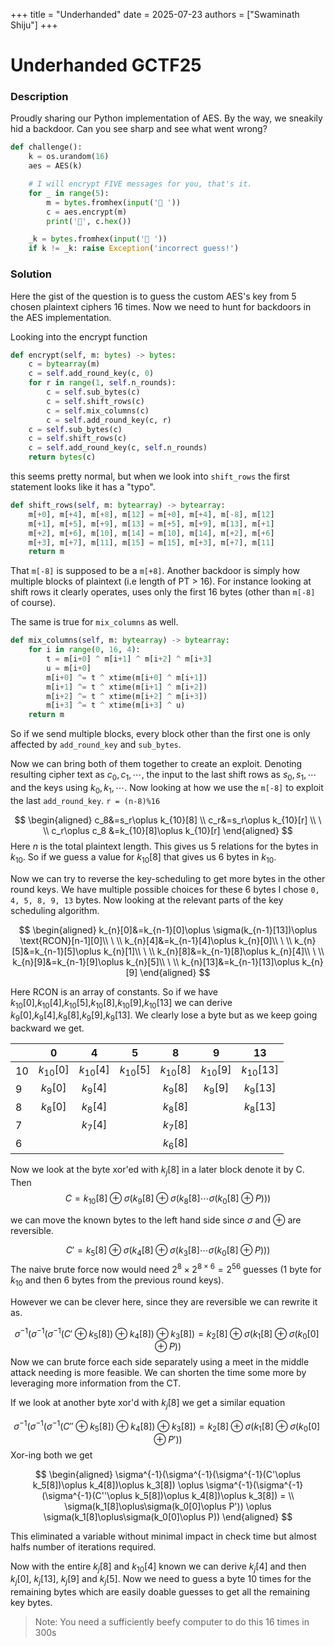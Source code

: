 +++
title = "Underhanded"
date = 2025-07-23
authors = ["Swaminath Shiju"]
+++

# Underhanded GCTF25
### Description

Proudly sharing our Python implementation of AES. By the way, we sneakily hid a backdoor. Can you see sharp and see what went wrong?

```python
def challenge():
    k = os.urandom(16)
    aes = AES(k)

    # I will encrypt FIVE messages for you, that's it.
    for _ in range(5):
        m = bytes.fromhex(input('📄 '))
        c = aes.encrypt(m)
        print('🤫', c.hex())

    _k = bytes.fromhex(input('🔑 '))
    if k != _k: raise Exception('incorrect guess!')
```

### Solution

Here the gist of the question is to guess the custom AES's key from 5 chosen plaintext ciphers 16 times. Now we need to hunt for backdoors in the AES implementation.

Looking into the encrypt function

```python
def encrypt(self, m: bytes) -> bytes:
    c = bytearray(m)
    c = self.add_round_key(c, 0)
    for r in range(1, self.n_rounds):
        c = self.sub_bytes(c)
        c = self.shift_rows(c)
        c = self.mix_columns(c)
        c = self.add_round_key(c, r)
    c = self.sub_bytes(c)
    c = self.shift_rows(c)
    c = self.add_round_key(c, self.n_rounds)
    return bytes(c)
```

this seems pretty normal, but when we look into `shift_rows` the first statement looks like it has a "typo".

```python
def shift_rows(self, m: bytearray) -> bytearray:
    m[+0], m[+4], m[+8], m[12] = m[+0], m[+4], m[-8], m[12]
    m[+1], m[+5], m[+9], m[13] = m[+5], m[+9], m[13], m[+1]
    m[+2], m[+6], m[10], m[14] = m[10], m[14], m[+2], m[+6]
    m[+3], m[+7], m[11], m[15] = m[15], m[+3], m[+7], m[11]
    return m
```

That `m[-8]` is supposed to be a `m[+8]`. Another backdoor is simply how multiple blocks of plaintext (i.e length of PT > 16). For instance looking at shift rows it clearly operates, uses only the first 16 bytes (other than `m[-8]` of course).

The same is true for `mix_columns` as well.

```python
def mix_columns(self, m: bytearray) -> bytearray:
    for i in range(0, 16, 4):
        t = m[i+0] ^ m[i+1] ^ m[i+2] ^ m[i+3]
        u = m[i+0]
        m[i+0] ^= t ^ xtime(m[i+0] ^ m[i+1])
        m[i+1] ^= t ^ xtime(m[i+1] ^ m[i+2])
        m[i+2] ^= t ^ xtime(m[i+2] ^ m[i+3])
        m[i+3] ^= t ^ xtime(m[i+3] ^ u)
    return m
```

So if we send multiple blocks, every block other than the first one is only affected by `add_round_key` and `sub_bytes`. 

Now we can bring both of them together to create an exploit. Denoting resulting cipher text as $c_0, c_1,\cdots$, the input to the last shift rows as $s_0,s_1,\cdots$  and the keys using $k_0,k_1,\cdots$. Now looking at how we use the `m[-8]` to exploit the last `add_round_key`. 
`r = (n-8)%16`

$$
\begin{aligned}
c_8&=s_r\oplus k_{10}[8] \\
c_r&=s_r\oplus k_{10}[r] \\ \ \\
c_r\oplus c_8 &=k_{10}[8]\oplus k_{10}[r]
\end{aligned}
$$
Here $n$ is the total plaintext length. This gives us 5 relations for the bytes in $k_{10}$. So if we guess a value for $k_{10}[8]$ that gives us 6 bytes in $k_{10}$.

Now we can try to reverse the key-scheduling to get more bytes in the other round keys. We have multiple possible choices for these 6 bytes I chose `0, 4, 5, 8, 9, 13` bytes. Now looking at the relevant parts of the key scheduling algorithm.

$$
\begin{aligned}
k_{n}[0]&=k_{n-1}[0]\oplus \sigma(k_{n-1}[13])\oplus \text{RCON}[n-1][0]\\ \ \\
k_{n}[4]&=k_{n-1}[4]\oplus k_{n}[0]\\ \ \\
k_{n}[5]&=k_{n-1}[5]\oplus k_{n}[1]\\ \ \\
k_{n}[8]&=k_{n-1}[8]\oplus k_{n}[4]\\ \ \\
k_{n}[9]&=k_{n-1}[9]\oplus k_{n}[5]\\ \ \\
k_{n}[13]&=k_{n-1}[13]\oplus k_{n}[9]
\end{aligned}
$$

Here $\text {RCON}$ is an array of constants. So if we have $k_{10}[0]$,$k_{10}[4]$,$k_{10}[5]$,$k_{10}[8]$,$k_{10}[9]$,$k_{10}[13]$ we can derive $k_9[0]$,$k_9[4]$,$k_9[8]$,$k_9[9]$,$k_9[13]$. We clearly lose a byte but as we keep going backward we get.

|     |      0      |      4      |      5      |      8      |      9      |      13      |
| --- |:-----------:|:-----------:|:-----------:|:-----------:|:-----------:|:------------:|
| 10  | $k_{10}[0]$ | $k_{10}[4]$ | $k_{10}[5]$ | $k_{10}[8]$ | $k_{10}[9]$ | $k_{10}[13]$ |
| 9   | $k_{9}[0]$  | $k_{9}[4]$  |             | $k_{9}[8]$  | $k_{9}[9]$  | $k_{9}[13]$  |
| 8   | $k_{8}[0]$  | $k_{8}[4]$  |             | $k_{8}[8]$  |             | $k_{8}[13]$  |
| 7   |             | $k_{7}[4]$  |             | $k_{7}[8]$  |             |              |
| 6   |             |             |             | $k_{6}[8]$  |             |              |

Now we look at the byte xor'ed with $k_j[8]$ in a later block denote it by C.
Then
$$
C=k_{10}[8]\oplus\sigma(k_9[8]\oplus \sigma(k_8[8]\cdots\sigma(k_0[8]\oplus P)))
$$

we can move the known bytes to the left hand side since $\sigma$ and $\oplus$ are reversible.

$$
C'=k_{5}[8]\oplus\sigma(k_4[8]\oplus \sigma(k_3[8]\cdots\sigma(k_0[8]\oplus P)))
$$
The naive brute force now would need $2^8 \times 2^{8\times 6}=2^{56}$ guesses (1 byte for $k_{10}$ and then 6 bytes from the previous round keys).

However we can be clever here, since they are reversible we can rewrite it as.

$$
\sigma^{-1}(\sigma^{-1}(\sigma^{-1}(C'\oplus k_5[8])\oplus k_4[8])\oplus k_3[8]) = k_2[8]\oplus \sigma(k_1[8]\oplus\sigma(k_0[0]\oplus P))
$$
Now we can brute force each side separately using a meet in the middle attack needing is more feasible. We can shorten the time some more by leveraging more information from the CT.

If we look at another byte xor'd with $k_j[8]$ we get a similar equation

$$
\sigma^{-1}(\sigma^{-1}(\sigma^{-1}(C''\oplus k_5[8])\oplus k_4[8])\oplus k_3[8]) = k_2[8]\oplus \sigma(k_1[8]\oplus\sigma(k_0[0]\oplus P'))
$$
Xor-ing both we get

$$
\begin{aligned}
\sigma^{-1}(\sigma^{-1}(\sigma^{-1}(C'\oplus k_5[8])\oplus k_4[8])\oplus k_3[8]) \oplus \sigma^{-1}(\sigma^{-1}(\sigma^{-1}(C''\oplus k_5[8])\oplus k_4[8])\oplus k_3[8]) = \\ \sigma(k_1[8]\oplus\sigma(k_0[0]\oplus P')) \oplus \sigma(k_1[8]\oplus\sigma(k_0[0]\oplus P))
\end{aligned}
$$

This eliminated a variable without minimal impact in check time but almost halfs number of iterations required. 

Now with the entire $k_j[8]$ and $k_{10}[4]$ known we can derive $k_j[4]$ and then $k_j[0]$, $k_j[13]$, $k_j[9]$ and $k_j[5]$. Now we need to guess a byte 10 times for the remaining bytes which are easily doable guesses to get all the remaining key bytes.


> Note: You need a sufficiently beefy computer to do this 16 times in 300s



